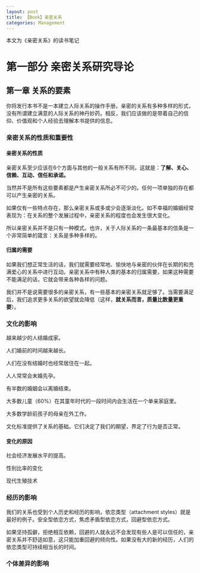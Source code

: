 ```yaml
---
layout: post
title: 【Book】亲密关系
categories: Management
---
```


本文为《亲密关系》的读书笔记

# 第一部分 亲密关系研究导论

## 第一章 关系的要素

你将发行本书不是一本建立人际关系的操作手册。亲密的关系有多种多样的形式，没有所谓建立满意的人际关系的神丹妙药。相反，我们应该做的是带着自己的信仰、价值观和个人经验去理解本书提供的信息。

### 亲密关系的性质和重要性

#### 亲密关系的性质

亲密关系至少应该在6个方面与其他的一般关系有所不同，这就是：**了解、关心、信赖、互动、信任和承诺。**

当然并不是所有这些要素都是产生亲密关系所必不可少的。任何一项单独的存在都可以产生亲密的关系。

如果仅有一些特点存在，那么亲密关系或多或少会逐渐淡化。如不幸福的婚姻经常表现为：在关系的整个发展过程中，亲密关系的程度也会发生很大变化。

所以亲密关系并不是只有一种模式。也许，关于人际关系的一条最基本的信条是一个非常简单的箴言：关系是多种多样的。

#### 归属的需要

如果我们想正常生活的话，我们就需要经常地、愉快地与亲密的伙伴在长期的和充满爱心的关系中进行互动。亲密关系中有种人类的基本的归属需要，如果这种需要不能满足的话，它就会带来各种各样的问题。

我们并不是说需要很多的亲密关系，有一些基本的亲密关系就足够了。当需要满足后，我们追求更多关系的欲望就会降低（这样，**就关系而言，质量比数量更重要**）。

### 文化的影响

越来越少的人结婚成家。

人们婚前的时间越来越长。

人们在没有结婚时也经常居住在一起。

人人常常会未婚先孕。

有半数的婚姻会以离婚结束。

大多数儿童（60%）在其童年时代的一段时间内会生活在一个单亲家庭里。

大多数学龄前孩子的母亲在外工作。

文化标准提供了关系的基础。它们决定了我们的期望，界定了行为是否正常。

#### 变化的原因

社会经济发展水平的提高。

性别比率的变化

现代生殖技术

### 经历的影响

我们的关系也受到个人历史和经历的影响，依恋类型（attachment styles）就是最好的例子。安全型依恋方式，焦虑矛盾型依恋方式，回避型依恋方式。

如果坚持孤僻，拒绝相互依赖，回避的人就永远不会发现有些人是可以信任的，亲密关系并不舒适如意，这只能加重回避的倾向性。如果没有大的新的经历，人们的依恋类型可持续相当长的时间。

### 个体差异的影响
